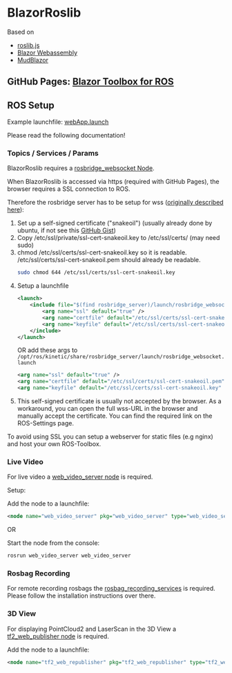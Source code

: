 # BlazorRoslib
Based on
- [roslib.js](https://github.com/RobotWebTools/roslibjs)
- [Blazor Webassembly](https://learn.microsoft.com/de-de/aspnet/core/blazor/?view=aspnetcore-6.0#blazor-webassembly)
- [MudBlazor](https://github.com/MudBlazor/MudBlazor/)

## GitHub Pages: [Blazor Toolbox for ROS](https://davidberschauer.github.io/BlazorRoslib/)


## ROS Setup
Example launchfile: [webApp.launch](/ROS%20example/webApp.launch)

Please read the following documentation!

### Topics / Services / Params
BlazorRoslib requires a [rosbridge_websocket Node](http://wiki.ros.org/rosbridge_suite/Tutorials/RunningRosbridge).

When BlazorRoslib is accessed via https (required with GitHub Pages), the browser requires a SSL connection to ROS. 

Therefore the rosbridge server has to be setup for wss ([originally described here](https://github.com/UbiquityRobotics/speech_commands#Installation)):

1. Set up a self-signed certificate ("snakeoil") (usually already done by ubuntu, if not see this [GitHub Gist](https://gist.github.com/yyuu/4335041))
2. Copy /etc/ssl/private/ssl-cert-snakeoil.key to /etc/ssl/certs/ (may need sudo)
3. chmod /etc/ssl/certs/ssl-cert-snakeoil.key so it is readable. /etc/ssl/certs/ssl-cert-snakeoil.pem should already be readable.
    ```bash
    sudo chmod 644 /etc/ssl/certs/ssl-cert-snakeoil.key
    ```
3. Setup a launchfile 
    ```xml
    <launch>
        <include file="$(find rosbridge_server)/launch/rosbridge_websocket.launch"> 
            <arg name="ssl" default="true" />
            <arg name="certfile" default="/etc/ssl/certs/ssl-cert-snakeoil.pem" />
            <arg name="keyfile" default="/etc/ssl/certs/ssl-cert-snakeoil.key" />
        </include>
    </launch>
    ```
    OR add these args to ``` /opt/ros/kinetic/share/rosbridge_server/launch/rosbridge_websocket.launch```
    ```xml
    <arg name="ssl" default="true" />
    <arg name="certfile" default="/etc/ssl/certs/ssl-cert-snakeoil.pem" />
    <arg name="keyfile" default="/etc/ssl/certs/ssl-cert-snakeoil.key" />
    ```
5. This self-signed certificate is usually not accepted by the browser. As a workaround, you can open the full wss-URL in the browser and manually accept the certificate. You can find the required link on the ROS-Settings page.

To avoid using SSL you can setup a webserver for static files (e.g nginx) and host your own ROS-Toolbox.

### Live Video
For live video a [web_video_server node](http://wiki.ros.org/web_video_server) is required. 

Setup:

Add the node to a launchfile:

```xml
<node name="web_video_server" pkg="web_video_server" type="web_video_server" output="screen" />
```
OR 

Start the node from the console:
```sh
rosrun web_video_server web_video_server
```

### Rosbag Recording
For remote recording rosbags the [rosbag_recording_services](https://github.com/DavidBerschauer/rosbag_recording_services) is required. Please follow the installation instructions over there.

### 3D View
For displaying PointCloud2 and LaserScan in the 3D View a [tf2_web_publisher node](http://wiki.ros.org/tf2_web_republisher) is required.

Add the node to a launchfile:
```xml
<node name="tf2_web_republisher" pkg="tf2_web_republisher" type="tf2_web_republisher" output="screen"/>
```

